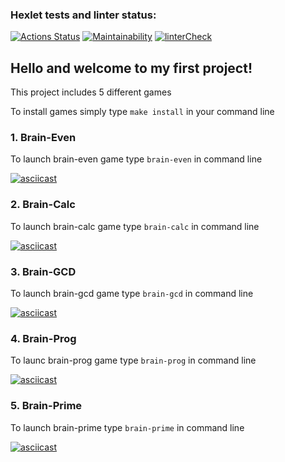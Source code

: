 ### Hexlet tests and linter status:
[![Actions Status](https://github.com/Amanetes/backend-project-lvl1/workflows/hexlet-check/badge.svg)](https://github.com/Amanetes/backend-project-lvl1/actions)
[![Maintainability](https://api.codeclimate.com/v1/badges/a99a88d28ad37a79dbf6/maintainability)](https://codeclimate.com/github/codeclimate/codeclimate/maintainability)
[![linterCheck](https://github.com/Amanetes/backend-project-lvl1/actions/workflows/runLinter.yml/badge.svg)](https://github.com/Amanetes/backend-project-lvl1/actions/workflows/runLinter.yml)

## Hello and welcome to my first project!

This project includes 5 different games

To install games simply type `make install` in your command line

### 1. Brain-Even
To launch brain-even game type `brain-even` in command line

[![asciicast](https://asciinema.org/a/dvw99DVfJ1H7KXCZSRjnCgFnb.svg)](https://asciinema.org/a/dvw99DVfJ1H7KXCZSRjnCgFnb)
### 2. Brain-Calc
To launch brain-calc game type `brain-calc` in command line

[![asciicast](https://asciinema.org/a/k4kCudVQz6xpCvOhE1nXeH657.svg)](https://asciinema.org/a/k4kCudVQz6xpCvOhE1nXeH657)
### 3. Brain-GCD
To launch brain-gcd game type `brain-gcd` in command line

[![asciicast](https://asciinema.org/a/xT5Wbj0z5Ilk8otrXSybjk7zy.svg)](https://asciinema.org/a/xT5Wbj0z5Ilk8otrXSybjk7zy)
### 4. Brain-Prog
To launc brain-prog game type `brain-prog` in command line

[![asciicast](https://asciinema.org/a/ReDetkO6ng9vi0xfJVWGoz5dR.svg)](https://asciinema.org/a/ReDetkO6ng9vi0xfJVWGoz5dR)
### 5. Brain-Prime
To launch brain-prime type `brain-prime` in command line

[![asciicast](https://asciinema.org/a/2zVMn0VvWDVQ4rgB32nv5YlJr.svg)](https://asciinema.org/a/2zVMn0VvWDVQ4rgB32nv5YlJr)
